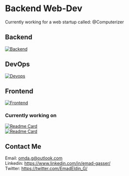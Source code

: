 # Backend Web-Dev
Currently working for a web startup called: @Computerizer




## Backend   
[![Backend](https://skillicons.dev/icons?i=python,django,postgres,nginx)](https://skillicons.dev)

## DevOps   
[![Devops](https://skillicons.dev/icons?i=docker,git,jenkins,selenium)](https://skillicons.dev) 


## Frontend   
[![Frontend](https://skillicons.dev/icons?i=html,css,js,bootstrap)](https://skillicons.dev) 

### Currently working on
[![Readme Card](https://github-readme-stats.vercel.app/api/pin/?username=Emad-Eldin-G&repo=Amazon-Selenium-Web-Scraper)](https://github.com/Emad-Eldin-G/Amazon-Selenium-Web-Scraper)  
[![Readme Card](https://github-readme-stats.vercel.app/api/pin/?username=Emad-Eldin-G&repo=Cars-Heaven)](https://github.com/Emad-Eldin-G/Cars-Heaven)


## Contact Me

Email: <omda.g@outlook.com>  
Linkedin: <https://www.linkedin.com/in/emad-gasser/>  
Twitter: <https://twitter.com/EmadEldin_G/>


